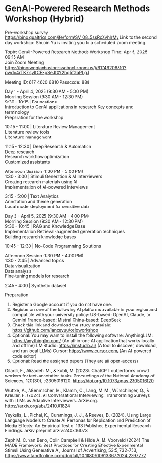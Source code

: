 # GenAI-Powered Research Methods Workshop (Hybrid)
Pre-workshop survey https://bino.qualtrics.com/jfe/form/SV_08L5ssRcXvhlrMy
Link to the second day workshop: Shubin Yu is inviting you to a scheduled Zoom meeting.

Topic: GenAI-Powered Research Methods Workshop
Time: Apr 5, 2025 09:15 AM   
Join Zoom Meeting
https://binorwegianbusinessschool.zoom.us/j/61746206810?pwd=4rTK7isyltCEKgSeJt0Y2hg5fGaPLg.1

Meeting ID: 617 4620 6810
Passcode: 888

Day 1 - April 4, 2025 (9:30 AM - 5:00 PM)  
Morning Session (9:30 AM - 12:30 PM)  
9:30 - 10:15 | Foundations  
Introduction to GenAI applications in research
Key concepts and terminology  
Preparation for the workshop

10:15 - 11:00 | Literature Review Management  
Literature review tools  
Literature management  

11:15 - 12:30 | Deep Research & Automation  
Deep research  
Research workflow optimization  
Customized assistants  

Afternoon Session (1:30 PM - 5:00 PM)  
1:30 - 3:00 | Stimuli Generation & AI Interviewers  
Creating research materials using AI  
Implementation of AI-powered interviews  

3:15 - 5:00 | Text Analytics  
Annotation and theme generation  
Local model deployment for sensitive data  

Day 2 - April 5, 2025 (9:30 AM - 4:00 PM)  
Morning Session (9:30 AM - 12:30 PM)  
9:30 - 10:45 | RAG and Knowledge Base  
Implementation Retrieval-augmented generation techniques  
Building research knowledge bases   

10:45 - 12:30 | No-Code Programming Solutions  

Afternoon Session (1:30 PM - 4:00 PM)  
1:30 - 2:45 | Advanced topics  
Data visualization  
Data analysis  
Fine-tuning models for research  

2:45 - 4:00 | Synthetic dataset

Preparation
1. Register a Google account if you do not have one.
2. Register on one of the following AI platforms available in your region and compatible with your university policy:
US-based: OpenAI, Claude, or Gemini
France-based: Mistral
China-based: DeepSeek
3. Check this link and download the study materials: https://github.com/lanceyuu/osloworkshop
4. Optional: You may want to install the following software:
AnythingLLM: https://anythingllm.com/ (An all-in-one AI application that works locally and offline)
LM Studio: https://lmstudio.ai/ (A tool to discover, download, and run local LLMs)
Cursor: https://www.cursor.com/ (An AI-powered code editor)
5. Optional: Read the assigned papers (They are all open-access)

Gilardi, F., Alizadeh, M., & Kubli, M. (2023). ChatGPT outperforms crowd workers for text-annotation tasks. Proceedings of the National Academy of Sciences, 120(30), e2305016120. https://doi.org/10.1073/pnas.2305016120

Wuttke, A., Aßenmacher, M., Klamm, C., Lang, M. M., Würschinger, Q., & Kreuter, F. (2024). AI Conversational Interviewing: Transforming Surveys with LLMs as Adaptive Interviewers. ArXiv.org. https://arxiv.org/abs/2410.01824

Yeykelis, L., Pichai, K., Cummings, J. J., & Reeves, B. (2024). Using Large Language Models to Create AI Personas for Replication and Prediction of Media Effects: An Empirical Test of 133 Published Experimental Research Findings. arXiv preprint arXiv:2408.16073.

Zeph M. C. van Berlo, Colin Campbell & Hilde A. M. Voorveld (2024) The MADE Framework: Best Practices for Creating Effective Experimental Stimuli Using Generative AI, Journal of Advertising, 53:5, 732-753, https://www.tandfonline.com/doi/full/10.1080/00913367.2024.2397777







